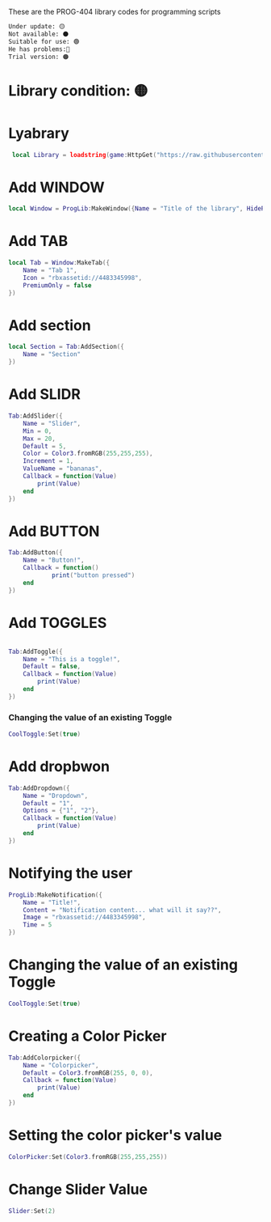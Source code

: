 These are the PROG-404 library codes for programming scripts
```txt
Under update: 🟡
Not available: ⚫
Suitable for use: 🟢
He has problems:🔴
Trial version: 🟠
```
# Library condition: 🟡


# Lyabrary 
```lua
 local Library = loadstring(game:HttpGet("https://raw.githubusercontent.com/PROG-404/really/refs/heads/main/Prog.lua"))() 
```
# Add WINDOW 
```lua
local Window = ProgLib:MakeWindow({Name = "Title of the library", HidePremium = false, SaveConfig = true, ConfigFolder = "ProgTest"})
```
# Add TAB
```lua
local Tab = Window:MakeTab({
	Name = "Tab 1",
	Icon = "rbxassetid://4483345998",
	PremiumOnly = false
})

```
# Add section

```lua
local Section = Tab:AddSection({
	Name = "Section"
})

```
# Add SLIDR 

```lua
Tab:AddSlider({
	Name = "Slider",
	Min = 0,
	Max = 20,
	Default = 5,
	Color = Color3.fromRGB(255,255,255),
	Increment = 1,
	ValueName = "bananas",
	Callback = function(Value)
		print(Value)
	end    
})

```
# Add BUTTON 

```lua
Tab:AddButton({
	Name = "Button!",
	Callback = function()
      		print("button pressed")
  	end    
})

```

# Add TOGGLES

```lua

Tab:AddToggle({
	Name = "This is a toggle!",
	Default = false,
	Callback = function(Value)
		print(Value)
	end    
})

```
### Changing the value of an existing Toggle
```lua
CoolToggle:Set(true)
```

# Add  dropbwon 
```lua
Tab:AddDropdown({
	Name = "Dropdown",
	Default = "1",
	Options = {"1", "2"},
	Callback = function(Value)
		print(Value)
	end    
})

```
# Notifying the user
```lua
ProgLib:MakeNotification({
	Name = "Title!",
	Content = "Notification content... what will it say??",
	Image = "rbxassetid://4483345998",
	Time = 5
})

```

# Changing the value of an existing Toggle

```lua
CoolToggle:Set(true)

```
# Creating a Color Picker
```lua
Tab:AddColorpicker({
	Name = "Colorpicker",
	Default = Color3.fromRGB(255, 0, 0),
	Callback = function(Value)
		print(Value)
	end	  
})

```
# Setting the color picker's value

```lua
ColorPicker:Set(Color3.fromRGB(255,255,255))

```

# Change Slider Value
```lua
Slider:Set(2)
```
